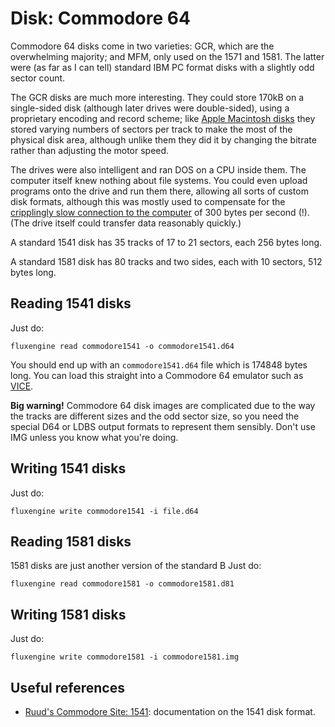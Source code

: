 Disk: Commodore 64
==================

Commodore 64 disks come in two varieties: GCR, which are the overwhelming
majority; and MFM, only used on the 1571 and 1581. The latter were (as far as I
can tell) standard IBM PC format disks with a slightly odd sector count.

The GCR disks are much more interesting. They could store 170kB on a
single-sided disk (although later drives were double-sided), using a proprietary
encoding and record scheme; like [Apple Macintosh disks](macintosh.md) they
stored varying numbers of sectors per track to make the most of the physical
disk area, although unlike them they did it by changing the bitrate rather than
adjusting the motor speed.

The drives were also intelligent and ran DOS on a CPU inside them. The
computer itself knew nothing about file systems. You could even upload
programs onto the drive and run them there, allowing all sorts of custom disk
formats, although this was mostly used to compensate for the [cripplingly
slow connection to the
computer](https://ilesj.wordpress.com/2014/05/14/1541-why-so-complicated/) of
300 bytes per second (!). (The drive itself could transfer data reasonably
quickly.)

A standard 1541 disk has 35 tracks of 17 to 21 sectors, each 256 bytes long.

A standard 1581 disk has 80 tracks and two sides, each with 10 sectors, 512
bytes long.

Reading 1541 disks
------------------

Just do:

```
fluxengine read commodore1541 -o commodore1541.d64
```

You should end up with an `commodore1541.d64` file which is 174848 bytes long.
You can load this straight into a Commodore 64 emulator such as
[VICE](http://vice-emu.sourceforge.net/).

**Big warning!** Commodore 64 disk images are complicated due to the way the
tracks are different sizes and the odd sector size, so you need the special D64
or LDBS output formats to represent them sensibly. Don't use IMG unless you
know what you're doing.

Writing 1541 disks
------------------

Just do:
```
fluxengine write commodore1541 -i file.d64
```

Reading 1581 disks
------------------

1581 disks are just another version of the standard B
Just do:

```
fluxengine read commodore1581 -o commodore1581.d81
```

Writing 1581 disks
------------------

Just do:

```
fluxengine write commodore1581 -i commodore1581.img
```

Useful references
-----------------

  - [Ruud's Commodore Site: 1541](http://www.baltissen.org/newhtm/1541c.htm):
    documentation on the 1541 disk format.


